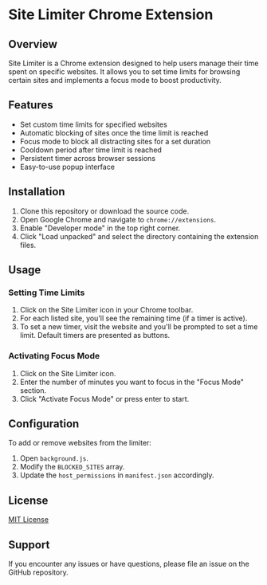 # Site Limiter Chrome Extension

## Overview

Site Limiter is a Chrome extension designed to help users manage their time spent on specific websites. It allows you to set time limits for browsing certain sites and implements a focus mode to boost productivity.

## Features

- Set custom time limits for specified websites
- Automatic blocking of sites once the time limit is reached
- Focus mode to block all distracting sites for a set duration
- Cooldown period after time limit is reached
- Persistent timer across browser sessions
- Easy-to-use popup interface

## Installation

1. Clone this repository or download the source code.
2. Open Google Chrome and navigate to `chrome://extensions`.
3. Enable "Developer mode" in the top right corner.
4. Click "Load unpacked" and select the directory containing the extension files.

## Usage

### Setting Time Limits

1. Click on the Site Limiter icon in your Chrome toolbar.
2. For each listed site, you'll see the remaining time (if a timer is active).
3. To set a new timer, visit the website and you'll be prompted to set a time limit. Default timers are presented as buttons. 

### Activating Focus Mode

1. Click on the Site Limiter icon.
2. Enter the number of minutes you want to focus in the "Focus Mode" section.
3. Click "Activate Focus Mode" or press enter to start.

## Configuration

To add or remove websites from the limiter:

1. Open `background.js`.
2. Modify the `BLOCKED_SITES` array.
3. Update the `host_permissions` in `manifest.json` accordingly.

## License

[MIT License](LICENSE)

## Support

If you encounter any issues or have questions, please file an issue on the GitHub repository.